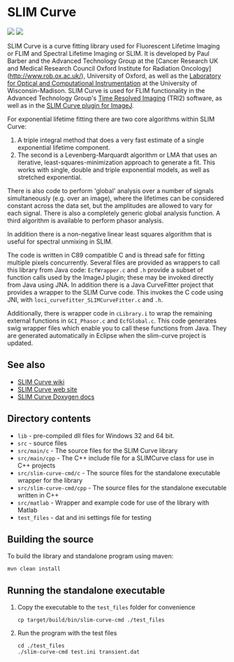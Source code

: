 # SLIM Curve
[![](https://travis-ci.org/slim-curve/slim-curve.svg?branch=java-lib)](https://travis-ci.org/slim-curve/slim-curve "Travis")    [![](https://ci.appveyor.com/api/projects/status/github/slim-curve/slim-curve?svg=true)](https://ci.appveyor.com/project/scijava/slim-curve "AppVeyor")

SLIM Curve is a curve fitting library used for Fluorescent Lifetime Imaging or
FLIM and Spectral Lifetime Imaging or SLIM.  It is developed by Paul Barber and
the Advanced Technology Group at the [Cancer Research UK and Medical Research
Council Oxford Institute for Radiation Oncology] (http://www.rob.ox.ac.uk/),
University of Oxford, as well as the [Laboratory for Optical and Computational
Instrumentation](http://loci.wisc.edu/) at the University of Wisconsin-Madison.
SLIM Curve is used for FLIM functionality in the Advanced Technology
Group's [Time Resolved Imaging](https://www.assembla.com/spaces/ATD_TRI/wiki)
(TRI2) software, as well as in the [SLIM Curve plugin for
ImageJ](http://fiji.sc/SLIM_Curve).

For exponential lifetime fitting there are two core algorithms within SLIM
Curve:

1. A triple integral method that does a very fast estimate of a single
   exponential lifetime component.
2. The second is a Levenberg-Marquardt algorithm or LMA that uses an iterative,
   least-squares-minimization approach to generate a fit. This works with
   single, double and triple exponential models, as well as stretched
   exponential.

There is also code to perform 'global' analysis over a number of signals
simultaneously (e.g. over an image), where the lifetimes can be considered
constant across the data set, but the amplitudes are allowed to vary for each
signal. There is also a completely generic global analysis function. A third
algorithm is available to perform phasor analysis.

In addition there is a non-negative linear least squares algorithm that is
useful for spectral unmixing in SLIM.

The code is written in C89 compatible C and is thread safe for fitting multiple
pixels concurrently. Several files are provided as wrappers to call this
library from Java code: `EcfWrapper.c` and `.h` provide a subset of function
calls used by the ImageJ plugin; these may be invoked directly from Java using
JNA. In addition there is a Java CurveFitter project that provides a wrapper to
the SLIM Curve code. This invokes the C code using JNI, with
`loci_curvefitter_SLIMCurveFitter.c` and `.h`.

Additionally, there is wrapper code in `cLibrary.i` to wrap the remaining external
functions in `GCI_Phasor.c` and `EcfGlobal.c`.  This code generates swig wrapper files 
which enable you to call these functions from Java.  They are generated 
automatically in Eclipse when the slim-curve project is updated.

## See also

* [SLIM Curve wiki](https://github.com/slim-curve/slim-curve/wiki)
* [SLIM Curve web site](https://slim-curve.github.io/)
* [SLIM Curve Doxygen docs](http://code.imagej.net/slim-curve/html/)

## Directory contents

* `lib` - pre-compiled dll files for Windows 32 and 64 bit.
* `src` - source files
* `src/main/c` - The source files for the SLIM Curve library
* `src/main/cpp` - The C++ include file for a SLIMCurve class for use in C++ projects
* `src/slim-curve-cmd/c` - The source files for the standalone executable wrapper for the library
* `src/slim-curve-cmd/cpp` - The source files for the standalone executable written in C++
* `src/matlab` - Wrapper and example code for use of the library with Matlab
* `test_files` - dat and ini settings file for testing

## Building the source

To build the library and standalone program using maven:

  ```
  mvn clean install
  ```

## Running the standalone executable

1.  Copy the executable to the `test_files` folder for convenience

    ```
    cp target/build/bin/slim-curve-cmd ./test_files
    ```

2.  Run the program with the test files

    ```
    cd ./test_files
    ./slim-curve-cmd test.ini transient.dat
    ```
